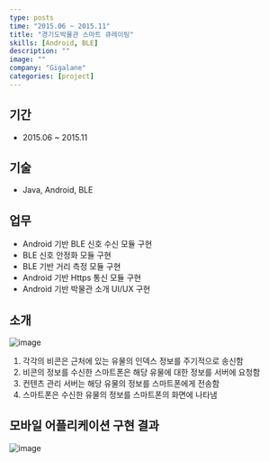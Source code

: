 ```yaml
---
type: posts
time: "2015.06 ~ 2015.11"
title: "경기도박물관 스마트 큐레이팅"
skills: [Android, BLE]
description: ""
image: ""
company: "Gigalane"
categories: [project]
---
```



## 기간

* 2015.06 ~ 2015.11

## 기술 

* Java, Android, BLE

## 업무

* Android 기반 BLE 신호 수신 모듈 구현
* BLE 신호 안정화 모듈 구현
* BLE 기반 거리 측정 모듈 구현
* Android 기반 Https 통신 모듈 구현
* Android 기반 박물관 소개 UI/UX 구현

## 소개 

![image](https://user-images.githubusercontent.com/35713051/121360420-5fc17980-c96f-11eb-8439-7397bab63abe.png)

1. 각각의 비콘은 근처에 있는 유물의 인덱스 정보를 주기적으로 송신함
1. 비콘의 정보를 수신한 스마트폰은 해당 유물에 대한 정보를 서버에 요청함
1. 컨텐츠 관리 서버는 해당 유물의 정보를 스마트폰에게 전송함
1. 스마트폰은 수신한 유물의 정보를 스마트폰의 화면에 나타냄

## 모바일 어플리케이션 구현 결과 

![image](https://user-images.githubusercontent.com/35713051/121360503-710a8600-c96f-11eb-8b1c-d8438232a9b7.png)
